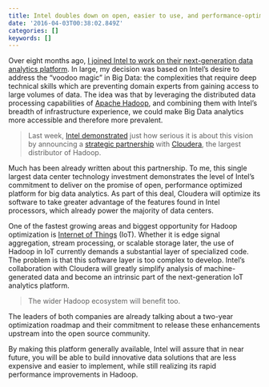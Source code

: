 ```yaml
---
title: Intel doubles down on open, easier to use, and performance-optimized Hadoop
date: '2016-04-03T00:38:02.849Z'
categories: []
keywords: []
---
```


Over eight months ago, [I joined Intel to work on their next-generation data analytics platform](/posts/thinking-big-about-data-at-intel.md). In large, my decision was based on Intel’s desire to address the “voodoo magic” in Big Data: the complexities that require deep technical skills which are preventing domain experts from gaining access to large volumes of data. The idea was that by leveraging the distributed data processing capabilities of [Apache Hadoop](http://hadoop.apache.org/&t=ODQwMzljZTFhMjE4MzZlNjUxNWQ5ZjFhYjE2Y2MwOGE1OGE4YzFmNSxaVU4zS00wOQ%3D%3D), and combining them with Intel’s breadth of infrastructure experience, we could make Big Data analytics more accessible and therefore more prevalent.

> Last week, [Intel demonstrated](http://www.reuters.com/article/2014/03/31/us-intel-cloudera-idUSBREA2U0ME20140331&t=MjEwYjAwZGU2NTljMDM4NjlmMzU2MGU0ZTQxOThhMjcyY2U1NTFkOCxaVU4zS00wOQ%3D%3D) just how serious it is about this vision by announcing a [strategic partnership](http://www.reuters.com/article/2014/03/31/us-intel-cloudera-idUSBREA2U0ME20140331&t=MjEwYjAwZGU2NTljMDM4NjlmMzU2MGU0ZTQxOThhMjcyY2U1NTFkOCxaVU4zS00wOQ%3D%3D) with [Cloudera](http://www.cloudera.com/content/cloudera/en/about/press-center/press-releases/release.html/%3FReleaseID%3D1913022&t=NDY5YWU0M2NmMTJlNDA2MWM3ZjZiNTU3YzNiNjg0MDkzYzkyMzExNCxaVU4zS00wOQ%3D%3D), the largest distributor of Hadoop.

Much has been already written about this partnership. To me, this single largest data center technology investment demonstrates the level of Intel’s commitment to deliver on the promise of open, performance optimized platform for big data analytics. As part of this deal, Cloudera will optimize its software to take greater advantage of the features found in Intel processors, which already power the majority of data centers.

One of the fastest growing areas and biggest opportunity for Hadoop optimization is [Internet of Things](http://en.wikipedia.org/wiki/Internet_of_Things&t=ODExMjExYWUxNjAxMWZkMjI1NTZkMDUyZjNkODg1YjJjMTk1ZTlkMixaVU4zS00wOQ%3D%3D) (IoT). Whether it is edge signal aggregation, stream processing, or scalable storage later, the use of Hadoop in IoT currently demands a substantial layer of specialized code. The problem is that this software layer is too complex to develop. Intel’s collaboration with Cloudera will greatly simplify analysis of machine-generated data and become an intrinsic part of the next-generation IoT analytics platform.

> The wider Hadoop ecosystem will benefit too.

The leaders of both companies are already talking about a two-year optimization roadmap and their commitment to release these enhancements upstream into the open source community.

By making this platform generally available, Intel will assure that in near future, you will be able to build innovative data solutions that are less expensive and easier to implement, while still realizing its rapid performance improvements in Hadoop.